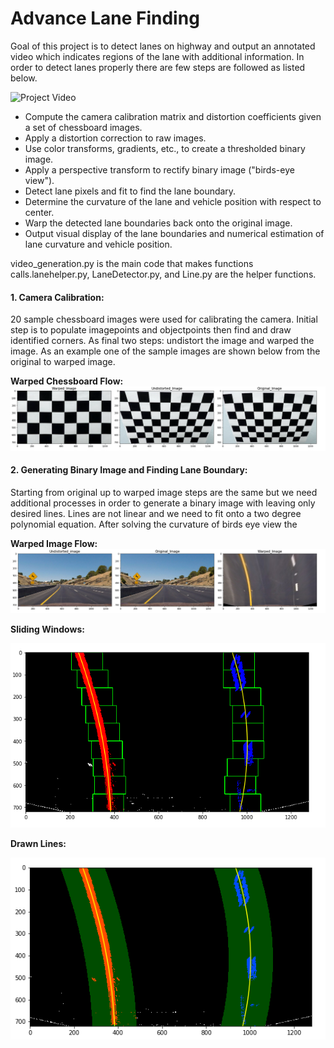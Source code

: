 # Advance Lane Finding

Goal of this project is to detect lanes on highway and output an annotated video which indicates regions of the lane with additional information. In order to detect lanes properly there are few steps are followed as listed below. 

![Project Video](https://github.com/oucler/Advanced-Lane-Finding/tree/master/videos/project_video_out.gif)

-  Compute the camera calibration matrix and distortion coefficients given a set of chessboard images.
-  Apply a distortion correction to raw images.
-  Use color transforms, gradients, etc., to create a thresholded binary image.
-  Apply a perspective transform to rectify binary image ("birds-eye view").
-  Detect lane pixels and fit to find the lane boundary.
-  Determine the curvature of the lane and vehicle position with respect to center.
-  Warp the detected lane boundaries back onto the original image.
-  Output visual display of the lane boundaries and numerical estimation of lane curvature and vehicle position.


video_generation.py is the main code that makes functions calls.lanehelper.py, LaneDetector.py, and Line.py are the helper functions.

#### 1. Camera Calibration:

20 sample chessboard images were used for calibrating the camera. Initial step is to populate imagepoints and objectpoints then find and draw identified corners. As final two steps: undistort the image and warped the image. As an example one of the sample images are shown below from the original to warped image.  

**Warped Chessboard Flow:**
![[Warped Image]](camera_cal_out/WarpedBoard.PNG)



#### 2. Generating Binary Image and Finding Lane Boundary:

Starting from original up to warped image steps are the same but we need additional processes in order to generate a binary image with leaving only desired lines. Lines are not linear and we need to fit onto a two degree polynomial equation. After solving the curvature of birds eye view the   

**Warped Image Flow:**
![[Warped Image]](test_images_out/WarpedImage.PNG)

**Sliding Windows:**

![[Warped Image]](test_images_out/SlidingWindows.PNG)

**Drawn Lines:**

![[Warped Image]](test_images_out/DrawnLines.PNG)





